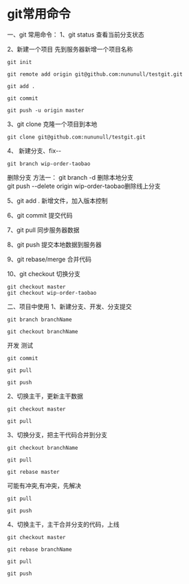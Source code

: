 # git常用命令

一、git 常用命令：
1、git status		查看当前分支状态

2、新建一个项目
先到服务器新增一个项目名称

```git
git init

git remote add origin git@github.com:nununull/testgit.git

git add .

git commit

git push -u origin master
```


3、git clone 克隆一个项目到本地


```
git clone git@github.com:nununull/testgit.git
```

4、	新建分支、fix--

```
git branch wip-order-taobao
```


删除分支
方法一：
git branch -d		删除本地分支	
git push --delete origin wip-order-taobao删除线上分支

5、git add .		新增文件，加入版本控制

6、git commit		提交代码

7、git pull		同步服务器数据

8、git push		提交本地数据到服务器

9、git rebase/merge	合并代码

10、git checkout	切换分支

```shell
git checkout master
git checkout wip-order-taobao
```

二、项目中使用
1、新建分支、开发、分支提交 


```shell
git branch branchName

git checkout branchName
```


开发
测试


```shell
git commit 

git pull

git push
```

2、切换主干，更新主干数据


```shell
git checkout master

git pull
```

3、切换分支，把主干代码合并到分支


```shell
git checkout branchName

git pull

git rebase master
```


可能有冲突,有冲突，先解决


```shell
git pull

git push
```

4、切换主干，主干合并分支的代码，上线


```shell
git checkout master

git rebase branchName

git pull

git push
```
